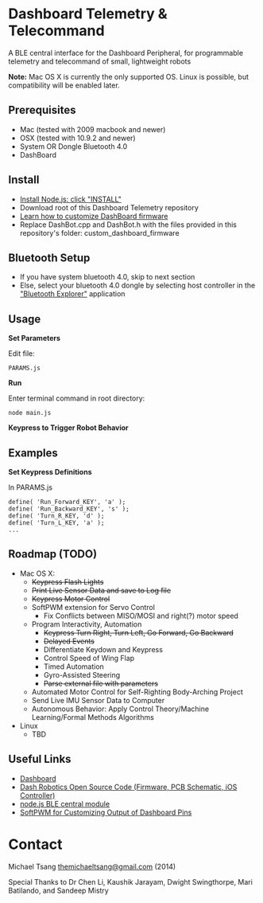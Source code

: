 Dashboard Telemetry & Telecommand
===================================

A BLE central interface for the Dashboard Peripheral, for programmable telemetry and telecommand of small, lightweight robots


__Note:__ Mac OS X is currently the only supported OS. Linux is possible, but compatibility will be enabled later.

Prerequisites
-----------

* Mac (tested with 2009 macbook and newer)
* OSX (tested with 10.9.2 and newer)
* System OR Dongle Bluetooth 4.0 
* DashBoard

Install
-------
* [Install Node.js: click "INSTALL"](http://nodejs.org/)
* Download root of this Dashboard Telemetry repository
* [Learn how to customize DashBoard firmware](https://github.com/DashRobotics/dashboard-v1.0-firmware/tree/master/arduino%20files)
* Replace DashBot.cpp and DashBot.h with the files provided in this repository's folder: custom_dashboard_firmware

Bluetooth Setup
---------------
* If you have system bluetooth 4.0, skip to next section
* Else, select your bluetooth 4.0 dongle by selecting host controller in the ["Bluetooth Explorer"](http://www.geekguides.co.uk/414/how-to-select-a-bluetooth-adapter-in-os-x/) application   

Usage
-----
__Set Parameters__
 
Edit file:

    PARAMS.js 

__Run__

Enter terminal command in root directory:
   
    node main.js 
   
__Keypress to Trigger Robot Behavior__


Examples
--------
__Set Keypress Definitions__

In PARAMS.js

    define( 'Run_Forward_KEY', 'a' );
    define( 'Run_Backward_KEY', 's' );
    define( 'Turn_R_KEY, 'd' );
    define( 'Turn_L_KEY, 'a' );
    ...  

Roadmap (TODO)
-------------
 * Mac OS X:
    * ~~Keypress Flash Lights~~
    * ~~Print Live Sensor Data and save to Log file~~
    * ~~Keypress Motor Control~~ 
    * SoftPWM extension for Servo Control
        * Fix Conflicts between MISO/MOSI and right(?) motor speed
    * Program Interactivity, Automation
        * ~~Keypress Turn Right, Turn Left, Go Forward, Go Backward~~
        * ~~Delayed Events~~
        * Differentiate Keydown and Keypress
        * Control Speed of Wing Flap
        * Timed Automation
        * Gyro-Assisted Steering
        * ~~Parse external file with parameters~~
    * Automated Motor Control for Self-Righting Body-Arching Project
    * Send Live IMU Sensor Data to Computer
    * Autonomous Behavior: Apply Control Theory/Machine Learning/Formal Methods Algorithms  
 * Linux 
    * TBD

Useful Links
------------
 * [Dashboard](http://dashrobotics.com/collections/frontpage/products/dashboard-rdk)
 * [Dash Robotics Open Source Code (Firmware, PCB Schematic, iOS Controller)](https://github.com/DashRobotics)
 * [node.js BLE central module](https://github.com/sandeepmistry/noble)
 * [SoftPWM for Customizing Output of Dashboard Pins](https://code.google.com/p/rogue-code/wiki/SoftPWMLibraryDocumentation)

Contact
=======

Michael Tsang <themichaeltsang@gmail.com> (2014)


Special Thanks to Dr Chen Li, Kaushik Jarayam, Dwight Swingthorpe, Mari Batilando, and Sandeep Mistry
